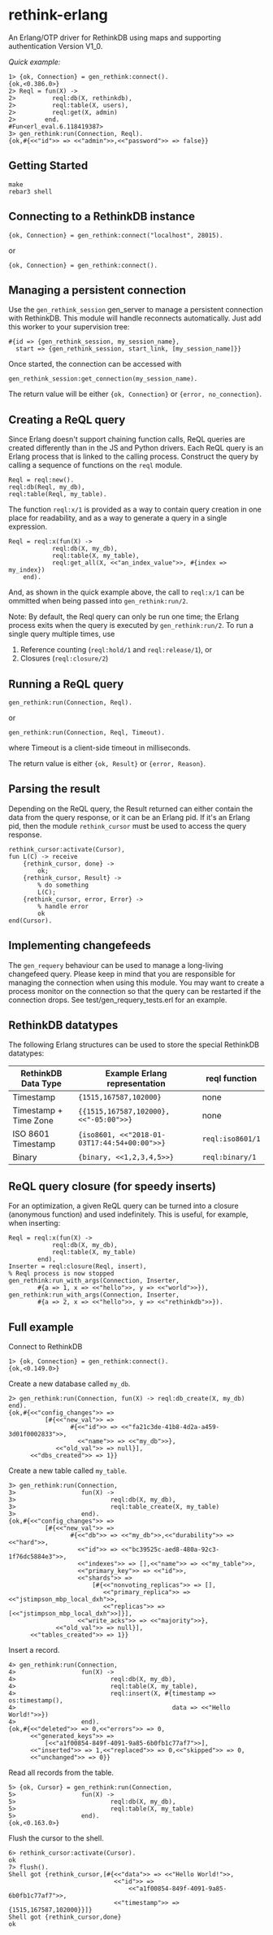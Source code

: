 rethink-erlang
==============
An Erlang/OTP driver for RethinkDB using maps and supporting authentication
Version V1_0.

*Quick example:*
```
1> {ok, Connection} = gen_rethink:connect().
{ok,<0.386.0>}
2> Reql = fun(X) ->
2>          reql:db(X, rethinkdb),
2>          reql:table(X, users),
2>          reql:get(X, admin)
2>        end.
#Fun<erl_eval.6.118419387>
3> gen_rethink:run(Connection, Reql).
{ok,#{<<"id">> => <<"admin">>,<<"password">> => false}}
```

Getting Started
---------------
```
make
rebar3 shell
```

Connecting to a RethinkDB instance
----------------------------------
```
{ok, Connection} = gen_rethink:connect("localhost", 28015).
```
or
```
{ok, Connection} = gen_rethink:connect().
```

Managing a persistent connection
--------------------------------
Use the `gen_rethink_session` gen_server to manage a persistent connection with 
RethinkDB. This module will handle reconnects automatically. Just add this
worker to your supervision tree:

```
#{id => {gen_rethink_session, my_session_name},
  start => {gen_rethink_session, start_link, [my_session_name]}}
```

Once started, the connection can be accessed with
```
gen_rethink_session:get_connection(my_session_name).
```

The return value will be either `{ok, Connection}` or `{error, no_connection}`.

Creating a ReQL query
---------------------
Since Erlang doesn't support chaining function calls, ReQL queries are created
differently than in the JS and Python drivers. Each ReQL query is an Erlang
process that is linked to the calling process. Construct the query by calling
a sequence of functions on the `reql` module.
```
Reql = reql:new().
reql:db(Reql, my_db),
reql:table(Reql, my_table).
```

The function `reql:x/1` is provided as a way to contain query creation in one
place for readability, and as a way to generate a query in a single expression.

```
Reql = reql:x(fun(X) ->
            reql:db(X, my_db),
            reql:table(X, my_table),
            reql:get_all(X, <<"an_index_value">>, #{index => my_index})
    end).
```
And, as shown in the quick example above, the call to `reql:x/1` can be ommitted
when being passed into `gen_rethink:run/2`.

Note: By default, the Reql query can only be run one time; the Erlang process exits when
the query is executed by `gen_rethink:run/2`. To run a single query multiple
times, use
1. Reference counting (`reql:hold/1` and `reql:release/1`), or
2. Closures (`reql:closure/2`)

Running a ReQL query
----------------
```
gen_rethink:run(Connection, Reql).
```
or
```
gen_rethink:run(Connection, Reql, Timeout).
```
where Timeout is a client-side timeout in milliseconds.

The return value is either `{ok, Result}` or `{error, Reason}`.

Parsing the result
----------------
Depending on the ReQL query, the Result returned can either contain the data
from the query response, or it can be an Erlang pid. If it's an Erlang pid,
then the module `rethink_cursor` must be used to access the query response.

```
rethink_cursor:activate(Cursor),
fun L(C) -> receive
    {rethink_cursor, done} ->
        ok;
    {rethink_cursor, Result} ->
        % do something
        L(C);
    {rethink_cursor, error, Error} ->
        % handle error
        ok
end(Cursor).
```

Implementing changefeeds
------------------------
The `gen_requery` behaviour can be used to manage a long-living changefeed query. Please
keep in mind that you are responsible for managing the connection when using this
module. You may want to create a process monitor on the connection so that
the query can be restarted if the connection drops. See test/gen_requery_tests.erl
for an example.

RethinkDB datatypes
-------------------
The following Erlang structures can be used to store the special RethinkDB
datatypes:

| RethinkDB Data Type   | Example Erlang representation                | reql function    |
| --------------------- | -------------------------------------------- | ---------------- |
| Timestamp             | `{1515,167587,102000}`                       | none             |
| Timestamp + Time Zone | `{{1515,167587,102000}, <<"-05:00">>}`       | none             |
| ISO 8601 Timestamp    | `{iso8601, <<"2018-01-03T17:44:54+00:00">>}` | `reql:iso8601/1` |
| Binary                | `{binary, <<1,2,3,4,5>>}`                    | `reql:binary/1`  |

ReQL query closure (for speedy inserts)
-----------------------------------
For an optimization, a given ReQL query can be turned into a closure (anonymous
function) and used indefinitely. This is useful, for example, when inserting:

```
Reql = reql:x(fun(X) ->
            reql:db(X, my_db),
            reql:table(X, my_table)
        end),
Inserter = reql:closure(Reql, insert),
% Reql process is now stopped
gen_rethink:run_with_args(Connection, Inserter,
        #{a => 1, x => <<"hello">>, y => <<"world">>}),
gen_rethink:run_with_args(Connection, Inserter,
        #{a => 2, x => <<"hello">>, y => <<"rethinkdb">>}).
```

Full example
------------
Connect to RethinkDB
```
1> {ok, Connection} = gen_rethink:connect().
{ok,<0.149.0>}
```
Create a new database called `my_db`.
```
2> gen_rethink:run(Connection, fun(X) -> reql:db_create(X, my_db) end).
{ok,#{<<"config_changes">> =>
          [#{<<"new_val">> =>
                 #{<<"id">> => <<"fa21c3de-41b8-4d2a-a459-3d01f0002833">>,
                   <<"name">> => <<"my_db">>},
             <<"old_val">> => null}],
      <<"dbs_created">> => 1}}
```
Create a new table called `my_table`.
```
3> gen_rethink:run(Connection,
3>                  fun(X) ->
3>                          reql:db(X, my_db),
3>                          reql:table_create(X, my_table)
3>                  end).
{ok,#{<<"config_changes">> =>
          [#{<<"new_val">> =>
                 #{<<"db">> => <<"my_db">>,<<"durability">> => <<"hard">>,
                   <<"id">> => <<"bc39525c-aed8-480a-92c3-1f76dc5884e3">>,
                   <<"indexes">> => [],<<"name">> => <<"my_table">>,
                   <<"primary_key">> => <<"id">>,
                   <<"shards">> =>
                       [#{<<"nonvoting_replicas">> => [],
                          <<"primary_replica">> => <<"jstimpson_mbp_local_dxh">>,
                          <<"replicas">> => [<<"jstimpson_mbp_local_dxh">>]}],
                   <<"write_acks">> => <<"majority">>},
             <<"old_val">> => null}],
      <<"tables_created">> => 1}}
```
Insert a record.
```
4> gen_rethink:run(Connection,
4>                  fun(X) ->
4>                          reql:db(X, my_db),
4>                          reql:table(X, my_table),
4>                          reql:insert(X, #{timestamp => os:timestamp(),
4>                                           data => <<"Hello World!">>})
4>                  end).
{ok,#{<<"deleted">> => 0,<<"errors">> => 0,
      <<"generated_keys">> =>
          [<<"a1f00854-849f-4091-9a85-6b0fb1c77af7">>],
      <<"inserted">> => 1,<<"replaced">> => 0,<<"skipped">> => 0,
      <<"unchanged">> => 0}}
```
Read all records from the table.
```
5> {ok, Cursor} = gen_rethink:run(Connection,
5>                  fun(X) ->
5>                          reql:db(X, my_db),
5>                          reql:table(X, my_table)
5>                  end).
{ok,<0.163.0>}
```
Flush the cursor to the shell.
```
6> rethink_cursor:activate(Cursor).
ok
7> flush().
Shell got {rethink_cursor,[#{<<"data">> => <<"Hello World!">>,
                             <<"id">> =>
                                 <<"a1f00854-849f-4091-9a85-6b0fb1c77af7">>,
                             <<"timestamp">> => {1515,167587,102000}}]}
Shell got {rethink_cursor,done}
ok
```
